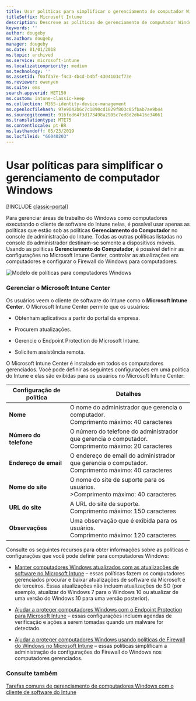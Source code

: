 ```yaml
---
title: Usar políticas para simplificar o gerenciamento de computador Windows
titleSuffix: Microsoft Intune
description: Descreve as políticas de gerenciamento de computador Windows e as configurações para o Microsoft Intune Center.
keywords: ''
author: dougeby
ms.author: dougeby
manager: dougeby
ms.date: 01/01/2018
ms.topic: archived
ms.service: microsoft-intune
ms.localizationpriority: medium
ms.technology: ''
ms.assetid: f0afda7e-f4c3-4bcd-b4bf-4304103cf73e
ms.reviewer: owenyen
ms.suite: ems
search.appverid: MET150
ms.custom: intune-classic-keep
ms.collection: M365-identity-device-management
ms.openlocfilehash: 97e9042b6c7c1890cd1829f803c05fbab7ae9b44
ms.sourcegitcommit: 916fed64f3d173498a2905c7ed8d2d6416e34061
ms.translationtype: MTE75
ms.contentlocale: pt-BR
ms.lasthandoff: 05/23/2019
ms.locfileid: "66040203"
---
```

# <a name="use-policies-to-simplify-windows-pc-management"></a>Usar políticas para simplificar o gerenciamento de computador Windows

[!INCLUDE [classic-portal](includes/classic-portal.md)]

Para gerenciar áreas de trabalho do Windows como computadores executando o cliente de software do Intune nelas, é possível usar apenas as políticas que estão sob as políticas **Gerenciamento do Computador** no console de administração do Intune. Todas as outras políticas listadas no console do administrador destinam-se somente a dispositivos móveis. Usando as políticas **Gerenciamento do Computador**, é possível definir as configurações no Microsoft Intune Center, controlar as atualizações em computadores e configurar o Firewall do Windows para computadores.

![Modelo de políticas para computadores Windows](media/pc_policy_template.png)

### <a name="manage-the-microsoft-intune-center"></a>Gerenciar o Microsoft Intune Center
Os usuários veem o cliente de software do Intune como o **Microsoft Intune Center**. O Microsoft Intune Center permite que os usuários:

-   Obtenham aplicativos a partir do portal da empresa.

-   Procurem atualizações.

-   Gerencie o Endpoint Protection do Microsoft Intune.

-  Solicitem assistência remota.

O Microsoft Intune Center é instalado em todos os computadores gerenciados. Você pode definir as seguintes configurações em uma política do Intune e elas são exibidas para os usuários no Microsoft Intune Center:

|Configuração de política|Detalhes|
|------------------|--------------------|
|**Nome**|O nome do administrador que gerencia o computador.<br />Comprimento máximo: 40 caracteres|
|**Número do telefone**|O número do telefone do administrador que gerencia o computador.<br />Comprimento máximo: 20 caracteres|
|**Endereço de email**|O endereço de email do administrador que gerencia o computador.<br />Comprimento máximo: 40 caracteres|
|**Nome do site**|O nome do site de suporte para os usuários.<br />>Comprimento máximo: 40 caracteres|
|**URL do site**|A URL do site de suporte.<br />Comprimento máximo: 150 caracteres|
|**Observações**|Uma observação que é exibida para os usuários.<br />Comprimento máximo: 120 caracteres|

Consulte os seguintes recursos para obter informações sobre as políticas e configurações que você pode definir para computadores Windows:

- [Manter computadores Windows atualizados com as atualizações de software no Microsoft Intune](keep-windows-pcs-up-to-date-with-software-updates-in-microsoft-intune.md) – essas políticas fazem os computadores gerenciados procurar e baixar atualizações de software da Microsoft e de terceiros. Essas atualizações não incluem atualizações de SO (por exemplo, atualizar do Windows 7 para o Windows 10 ou atualizar de uma versão do Windows 10 para uma versão posterior).

- [Ajudar a proteger computadores Windows com o Endpoint Protection para Microsoft Intune](help-secure-windows-pcs-with-endpoint-protection-for-microsoft-intune.md) – essas configurações incluem agendas de verificação e ações a serem tomadas quando um malware for detectado.

- [Ajudar a proteger computadores Windows usando políticas de Firewall do Windows no Microsoft Intune](help-protect-windows-pcs-using-windows-firewall-policies-in-microsoft-intune.md) – essas políticas simplificam a administração de configurações do Firewall do Windows nos computadores gerenciados.


### <a name="see-also"></a>Consulte também

[Tarefas comuns de gerenciamento de computadores Windows com o cliente de software do Intune](common-windows-pc-management-tasks-with-the-microsoft-intune-computer-client.md)
